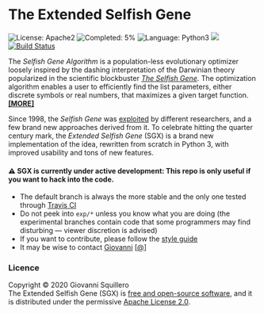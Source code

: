 The Extended Selfish Gene
=========================

![License: Apache2](https://img.shields.io/badge/license-apache2-green.svg)
![Completed: 5%](https://img.shields.io/badge/status-work%20in%20progress%20-yellowgreen.svg)
![Language: Python3](https://img.shields.io/badge/language-python3-blue.svg)
![](https://www.google-analytics.com/collect?v=1&t=pageview&tid=UA-28094298-5&cid=4f34399f-f437-4f67-9390-61c649f9b8b2&dl=https%3A%2F%2Fgithub.com%2Fsquillero%2Fsgx%2F)
[![Build Status](https://travis-ci.org/squillero/sgx.svg?branch=master)](https://travis-ci.org/squillero/sgx)

The *Selfish Gene Algorithm* is a population-less evolutionary optimizer loosely inspired by the dashing interpretation of the Darwinian theory popularized in the scientific blockbuster [*The Selfish Gene*](https://en.wikipedia.org/wiki/The_Selfish_Gene). The optimization algorithm enables a user to efficiently find the list parameters, either discrete symbols or real numbers, that maximizes a given target function. [**[MORE]**](HISTORY.md)

Since 1998, the *Selfish Gene* was [exploited](https://goo.gl/Baw9I8) by different researchers, and a few brand new approaches derived from it. To celebrate hitting the quarter century mark, the *Extended Selfish Gene* (SGX) is a brand new implementation of the idea, rewritten from scratch in Python 3, with improved usability and tons of new features.

#### :warning: SGX is currently under active development: This repo is only useful if you want to hack into the code.

* The default branch is always the more stable and the only one tested through [Travis CI](https://en.wikipedia.org/wiki/Travis_CI)
* Do not peek into `exp/*` unless you know what you are doing (the experimental branches contain code that some programmers may find disturbing — viewer discretion is advised)
* If you want to contribute, please follow the [style guide](https://github.com/squillero/style/blob/master/python.md)
* It may be wise to contact [Giovanni](https://staff.polito.it/giovanni.squillero/) [[@](mailto:giovanni.squillero@polito.it)]

### Licence

Copyright © 2020 Giovanni Squillero  
The Extended Selfish Gene (SGX) is [free and open-source software](https://en.wikipedia.org/wiki/Free_and_open-source_software), and it is distributed under the permissive [Apache License 2.0](https://www.tldrlegal.com/l/apache2).
